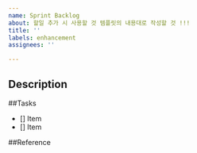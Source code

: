 ```yaml
---
name: Sprint Backlog
about: 할일 추가 시 사용할 것 템플릿의 내용대로 작성할 것 !!!
title: ''
labels: enhancement
assignees: ''

---
```


## Description

##Tasks

- [] Item
- [] Item

##Reference
